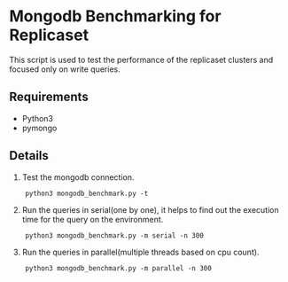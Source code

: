 Mongodb Benchmarking for Replicaset
===================================

This script is used to test the performance of the replicaset clusters and focused only on write queries.

Requirements
------------
- Python3
- pymongo

Details
-------

1. Test the mongodb connection.
```
    python3 mongodb_benchmark.py -t
```

2. Run the queries in serial(one by one), it helps to find out the execution time for the query on the environment.
```
    python3 mongodb_benchmark.py -m serial -n 300
```

3. Run the queries in parallel(multiple threads based on cpu count).
```
    python3 mongodb_benchmark.py -m parallel -n 300
```
